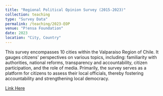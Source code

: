 ```yaml
---
title: "Regional Political Opinion Survey (2015-2023)"
collection: teaching
type: "Survey Data"
permalink: /teaching/2023-EOP
venue: "P!ensa Foundation"
date: 2023
location: "City, Country"
---
```


This survey encompasses 10 cities within the Valparaiso Region of Chile. It gauges citizens' perspectives on various topics, including: familiarity with authorities, national reforms, transparency and accountability, citizen participation, and the role of media. Primarily, the survey serves as a platform for citizens to assess their local officials, thereby fostering accountability and strengthening local democracy. 

[Link Here](https://dataverse.harvard.edu/dataverse/EOP)
